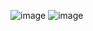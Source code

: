 






![image](https://github.com/user-attachments/assets/16c54b77-5a9f-4a75-a233-eff0c1e6411d)
![image](https://github.com/user-attachments/assets/e409d2b9-6ccd-4e4d-b1a1-64087f055cf9)
